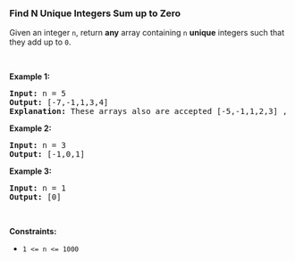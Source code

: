 
<h3>Find N Unique Integers Sum up to Zero</h3>
<div><p>Given an integer <code>n</code>, return <strong>any</strong> array containing <code>n</code> <strong>unique</strong> integers such that they add up to <code>0</code>.</p>
<p> </p>
<p><strong>Example 1:</strong></p>
<pre><strong>Input:</strong> n = 5
<strong>Output:</strong> [-7,-1,1,3,4]
<strong>Explanation:</strong> These arrays also are accepted [-5,-1,1,2,3] , [-3,-1,2,-2,4].
</pre>
<p><strong>Example 2:</strong></p>
<pre><strong>Input:</strong> n = 3
<strong>Output:</strong> [-1,0,1]
</pre>
<p><strong>Example 3:</strong></p>
<pre><strong>Input:</strong> n = 1
<strong>Output:</strong> [0]
</pre>
<p> </p>
<p><strong>Constraints:</strong></p>
<ul>
<li><code>1 &lt;= n &lt;= 1000</code></li>
</ul>
</div>
